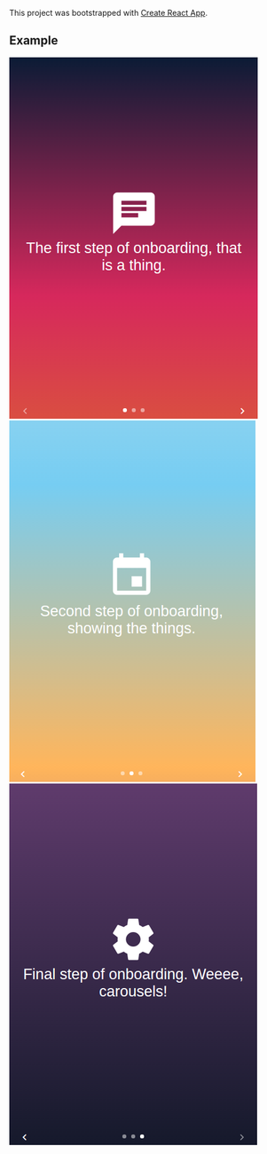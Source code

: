 This project was bootstrapped with [Create React App](https://github.com/facebookincubator/create-react-app).

## Example

<img alt="1st Step" src="https://github.com/mohinderps/onboarding/raw/master/Screenshot1.png">
<img alt="2st Step" src="https://github.com/mohinderps/onboarding/raw/master/Screenshot2.png">
<img alt="3st Step" src="https://github.com/mohinderps/onboarding/raw/master/Screenshot3.png">
